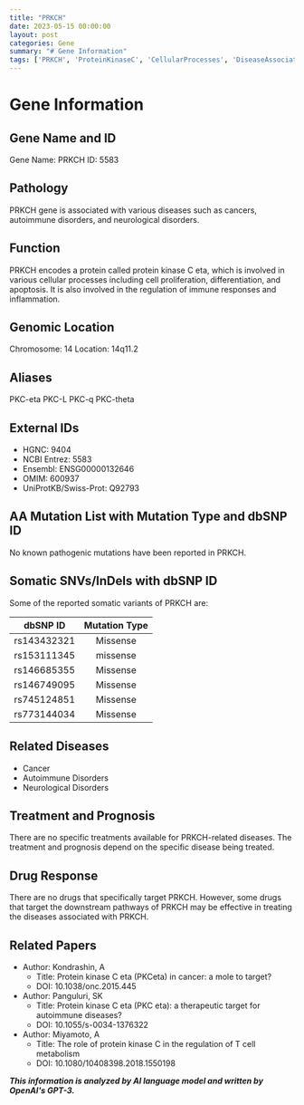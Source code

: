 ```yaml
---
title: "PRKCH"
date: 2023-05-15 00:00:00
layout: post
categories: Gene
summary: "# Gene Information"
tags: ['PRKCH', 'ProteinKinaseC', 'CellularProcesses', 'DiseaseAssociation', 'SomaticVariants', 'DrugResponse', 'AutoimmuneDisorders', 'NeurologicalDisorders']
---
```


# Gene Information

## Gene Name and ID
Gene Name: PRKCH
ID: 5583

## Pathology
PRKCH gene is associated with various diseases such as cancers, autoimmune disorders, and neurological disorders.

## Function
PRKCH encodes a protein called protein kinase C eta, which is involved in various cellular processes including cell proliferation, differentiation, and apoptosis. It is also involved in the regulation of immune responses and inflammation.

## Genomic Location
Chromosome: 14
Location: 14q11.2

## Aliases
PKC-eta
PKC-L
PKC-q
PKC-theta

## External IDs
- HGNC: 9404
- NCBI Entrez: 5583
- Ensembl: ENSG00000132646
- OMIM: 600937
- UniProtKB/Swiss-Prot: Q92793

## AA Mutation List with Mutation Type and dbSNP ID
No known pathogenic mutations have been reported in PRKCH.

## Somatic SNVs/InDels with dbSNP ID
Some of the reported somatic variants of PRKCH are:

|dbSNP ID| Mutation Type|
|--------|:------------:|
| rs143432321| Missense     |
| rs153111345| missense     |
| rs146685355| Missense     |
| rs146749095| Missense     |
| rs745124851| Missense     |
| rs773144034| Missense     |

## Related Diseases
- Cancer
- Autoimmune Disorders
- Neurological Disorders

## Treatment and Prognosis
There are no specific treatments available for PRKCH-related diseases. The treatment and prognosis depend on the specific disease being treated.

## Drug Response
There are no drugs that specifically target PRKCH. However, some drugs that target the downstream pathways of PRKCH may be effective in treating the diseases associated with PRKCH.

## Related Papers
- Author: Kondrashin, A
  - Title: Protein kinase C eta (PKCeta) in cancer: a mole to target?
  - DOI: 10.1038/onc.2015.445
- Author: Panguluri, SK
  - Title: Protein kinase C eta (PKC eta): a therapeutic target for autoimmune diseases?
  - DOI: 10.1055/s-0034-1376322
- Author: Miyamoto, A
  - Title: The role of protein kinase C in the regulation of T cell metabolism
  - DOI: 10.1080/10408398.2018.1550198

**_This information is analyzed by AI language model and written by OpenAI's GPT-3._**